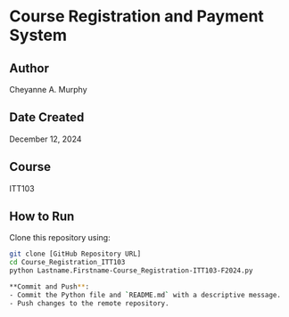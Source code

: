 # Course Registration and Payment System
## Author
Cheyanne A. Murphy 

## Date Created
December 12, 2024

## Course
ITT103

## How to Run
Clone this repository using:
   ```bash
   git clone [GitHub Repository URL]
cd Course_Registration_ITT103
python Lastname.Firstname-Course_Registration-ITT103-F2024.py

**Commit and Push**:
   - Commit the Python file and `README.md` with a descriptive message.
   - Push changes to the remote repository.
